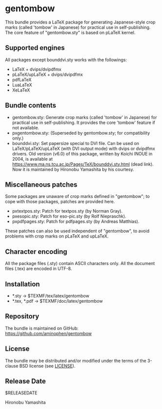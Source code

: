 # gentombow

This bundle provides a LaTeX package for generating Japanese-style
crop marks (called 'tombow' in Japanese) for practical use in
self-publishing.
The core feature of "gentombow.sty" is based on pLaTeX kernel.

## Supported engines

All packages except bounddvi.sty works with the followings:
- LaTeX + dvips/dvipdfmx
- pLaTeX/upLaTeX + dvips/dvipdfmx
- pdfLaTeX
- LuaLaTeX
- XeLaTeX

## Bundle contents

- gentombow.sty:
    Generate crop marks (called 'tombow' in Japanese) for
    practical use in self-publishing.
    It provides the core 'tombow' feature if not available.
- pxgentombow.sty:
    (Superseded by gentombow.sty; for compatibility only.)
- bounddvi.sty:
    Set papersize special to DVI file.
    Can be used on LaTeX/pLaTeX/upLaTeX (with DVI output mode)
    with dvips or dvipdfmx drivers.
    Old version (v6.0) of this package, written by Koichi INOUE
    in 2004, is available at
    https://www.ma.ns.tcu.ac.jp/Pages/TeX/bounddvi.sty.html
    (dead link).
    Now it is maintained by Hironobu Yamashita by his courtesy.

## Miscellaneous patches

Some packages are unaware of crop marks defined in "gentombow";
to cope with those packages, patches are provided here.
- pxtextpos.sty:
    Patch for textpos.sty (by Norman Gray).
- pxesopic.sty:
    Patch for eso-pic.sty (by Rolf Niepraschk).
- pxpdfpages.sty:
    Patch for pdfpages.sty (by Andreas Matthias).

These patches can also be used independent of "gentombow",
to avoid problems with crop marks on pLaTeX and upLaTeX.

## Character encoding

All the package files (.sty) contain ASCII characters only.
All the document files (.tex) are encoded in UTF-8.

## Installation

- *.sty -> $TEXMF/tex/latex/gentombow
- *.tex, *.pdf -> $TEXMF/doc/latex/gentombow

## Repository

The bundle is maintained on GitHub:
  https://github.com/aminophen/gentombow

## License

The bundle may be distributed and/or modified under the terms of
the 3-clause BSD license (see [LICENSE](./LICENSE)).

## Release Date

$RELEASEDATE

Hironobu Yamashita
